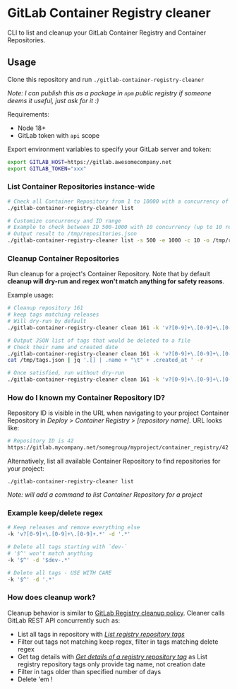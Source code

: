 # GitLab Container Registry cleaner

CLI to list and cleanup your GitLab Container Registry and Container Repositories.

## Usage

Clone this repository and run `./gitlab-container-registry-cleaner`

_Note: I can publish this as a package in `npm` public registry if someone deems it useful, just ask for it :)_

Requirements:

- Node 18+
- GitLab token with `api` scope

Export environment variables to specify your GitLab server and token:

```sh
export GITLAB_HOST=https://gitlab.awesomecompany.net
export GITLAB_TOKEN="xxx" 
```

### List Container Repositories instance-wide

```sh
# Check all Container Repository from 1 to 10000 with a concurrency of 20 by default
./gitlab-container-registry-cleaner list 

# Customize concurrency and ID range
# Example to check between ID 500-1000 with 10 concurrency (up to 10 requests in parallel)
# Output result to /tmp/repositories.json
./gitlab-container-registry-cleaner list -s 500 -e 1000 -c 10 -o /tmp/repositories.json
```

### Cleanup Container Repositories

Run cleanup for a project's Container Repository. Note that by default **cleanup will dry-run and regex won't match anything for safety reasons**. 

Example usage:

```sh
# Cleanup repository 161
# keep tags matching releases
# Will dry-run by default
./gitlab-container-registry-cleaner clean 161 -k 'v?[0-9]+\.[0-9]+\.[0-9]+.*' -d '.*'

# Output JSON list of tags that would be deleted to a file
# Check their name and created date
./gitlab-container-registry-cleaner clean 161 -k 'v?[0-9]+\.[0-9]+\.[0-9]+.*' -d '.*' --output-tags /tmp/tags.json
cat /tmp/tags.json | jq '.[] | .name + "\t" + .created_at ' -r

# Once satisfied, run without dry-run
./gitlab-container-registry-cleaner clean 161 -k 'v?[0-9]+\.[0-9]+\.[0-9]+.*' -d '.*' --no-dry-run
```

### How do I known my Container Repository ID? 

Repository ID is visible in the URL when navigating to your project Container Repository in _Deploy > Container Registry > [repository name]_. URL looks like:

``` sh
# Repository ID is 42
https://gitlab.mycompany.net/somegroup/myproject/container_registry/42
```

Alternatively, list all available Container Repository to find repositories for your project: 

```
./gitlab-container-registry-cleaner list
```

_Note: will add a command to list Container Repository for a project_

### Example keep/delete regex

```sh
# Keep releases and remove everything else
-k 'v?[0-9]+\.[0-9]+\.[0-9]+.*' -d '.*'

# Delete all tags starting with `dev-`
# '$^' won't match anything
-k '$^' -d '$dev-.*'

# Delete all tags - USE WITH CARE
-k '$^' -d '.*'
```

### How does cleanup work?

Cleanup behavior is similar to [GitLab Registry cleanup policy](https://docs.gitlab.com/ee/user/packages/container_registry/reduce_container_registry_storage.html#how-the-cleanup-policy-works). Cleaner calls GitLab REST API concurrently such as:

- List all tags in repository with [_List registry repository tags_](https://docs.gitlab.com/ee/api/container_registry.html#list-registry-repository-tags)
- Filter out tags not matching keep regex, filter in tags matching delete regex
- Get tag details with [_Get details of a registry repository tag_](https://docs.gitlab.com/ee/api/container_registry.html#get-details-of-a-registry-repository-tag) as List registry repository tags only provide tag name, not creation date
- Filter in tags older than specified number of days 
- Delete 'em !

